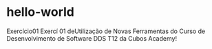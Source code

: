 # hello-world
Exercício01
Exercí  01  deUtilização de Novas Ferramentas do Curso de Desenvolvimento de Software DDS T12 da Cubos Academy!
